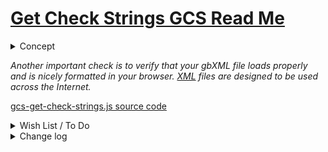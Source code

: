 # [Get Check Strings GCS Read Me]( #xxxxx/README.md )

<details style>
<summary>Concept</summary>

</details>
<p><i>Another important check is to verify that your gbXML file loads properly
	and is nicely formatted  in your browser. <a href="https://en.wikipedia.org/wiki/XML" target="_blank">XML</a> files are designed to be used across the Internet.</i></p>
<p>
	<a href="https://github.com/ladybug-tools/spider-gbxml-tools/blob/master/sandbox/spider-gbxml-fixer/r2/gcs-get-check-strings.js" target="_blank">
	gcs-get-check-strings.js source code</a>
</p>
<details>
	<summary>Wish List / To Do</summary>
	<ul>
		<li>2019-04-04 ~ Invalid text does not seem to be an issue that occurs frequently.
		Therefore, it is being given low-priority.
		If you have a number of gbXML files with these sorts of issues, please let us know.
		We should be able to fix errors like these quite easily.</li>
	</ul>

</details>
<details>
	<summary>Change log</summary>
	<ul>
		<li>2019-04-04 ~ D - Update text in script and pop-up</li>
		<li>2019-04-04 ~ B - Fix help not appearing</li>
		<li>2019-04-03 ~ F - First commit</li>
	</ul>
</details>
